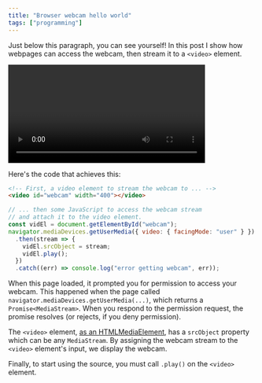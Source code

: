 ```yaml
---
title: "Browser webcam hello world"
tags: ["programming"]
---
```


Just below this paragraph, you can see yourself!
In this post I show how webpages can access the webcam,
then stream it to a `<video>` element.

<video id="webcam" width="400"></video>

Here's the code that achieves this:

```html
<!-- First, a video element to stream the webcam to ... -->
<video id="webcam" width="400"></video>
```

```js
// ... then some JavaScript to access the webcam stream 
// and attach it to the video element.
const vidEl = document.getElementById("webcam");
navigator.mediaDevices.getUserMedia({ video: { facingMode: "user" } })
  .then(stream => {
    vidEl.srcObject = stream;
    vidEl.play();
  })
  .catch((err) => console.log("error getting webcam", err));
```

When this page loaded,
it prompted you for permission to access your webcam.
This happened when the page called `navigator.mediaDevices.getUserMedia(...)`,
which returns a `Promise<MediaStream>`.
When you respond to the permission request,
the promise resolves
(or rejects, if you deny permission).

The `<video>` element,
[as an HTMLMediaElement](https://developer.mozilla.org/en-US/docs/Web/API/HTMLMediaElement),
has a `srcObject` property which can be any `MediaStream`.
By assigning the webcam stream to the `<video>` element's input,
we display the webcam.

Finally,
to start using the source,
you must call `.play()` on the `<video>` element.

<script>
  const vidEl = document.getElementById("webcam");
  navigator.mediaDevices.getUserMedia({ video: { facingMode: "user" } })
    .then(stream => {
      vidEl.srcObject = stream;
      vidEl.play();
    })
    .catch((err) => console.log("error getting webcam", err));
</script>